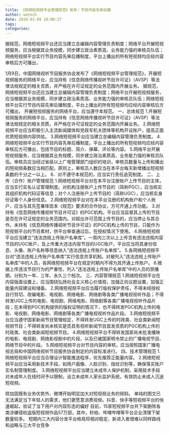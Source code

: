 ```yaml
---
title: 《网络短视频平台管理规范》发布：节目内容先审后播
author: wetech
date: 2019-01-09 18:00:27
tags: 
categories: 
---
```

据规范，网络短视频平台还应当建立总编辑内容管理负责制度；网络平台开展短视频服务，应当根据其业务规模，同步建立政治素质高、业务能力强的审核员队伍；网络短视频平台实行节目内容先审后播制度，平台上播出的所有短视频均应经内容审核后方可播出，
<!-- more -->
1月9日，中国网络视听节目服务协会发布了《网络短视频平台管理规范》，开展短视频服务的网络平台，应当持有《信息网络传播视听节目许可证》（AVSP）等法律法规规定的相关资质，并严格在许可证规定的业务范围内开展业务。
据规范，网络短视频平台还应当建立总编辑内容管理负责制度；网络平台开展短视频服务，应当根据其业务规模，同步建立政治素质高、业务能力强的审核员队伍；网络短视频平台实行节目内容先审后播制度，平台上播出的所有短视频均应经内容审核后方可播出，
开展短视频服务的网络平台，应当遵守本规范。
一、总体规范
1.开展短视频服务的网络平台，应当持有《信息网络传播视听节目许可证》（AVSP）等法律法规规定的相关资质，并严格在许可证规定的业务范围内开展业务。
2.网络短视频平台应当积极引入主流新闻媒体和党政军机关团体等机构开设账户，提高正面优质短视频内容供给。
3.网络短视频平台应当建立总编辑内容管理负责制度。
4.网络短视频平台实行节目内容先审后播制度。平台上播出的所有短视频均应经内容审核后方可播出，包括节目的标题、简介、弹幕、评论等内容。
5.网络平台开展短视频服务，应当根据其业务规模，同步建立政治素质高、业务能力强的审核员队伍。审核员应当经过省级以上广电管理部门组织的培训，审核员数量与上传和播出的短视频条数应当相匹配。原则上，审核员人数应当在本平台每天新增播出短视频条数的千分之一以上。
6．对不遵守本规范的，应当实行责任追究制度。
二、上传（合作）账户管理规范
1.网络短视频平台对在本平台注册账户上传节目的主体，应当实行实名认证管理制度。对机构注册账户上传节目的（简称PGC），应当核实其组织机构代码证等信息；对个人注册账户上传节目的（简称UGC），应当核实身份证等个人身份信息。
2.网络短视频平台对在本平台注册的机构账户和个人账户，应当与其先签署体现本《规范》要求的合作协议，方可开通上传功能。
3.对持有《信息网络传播视听节目许可证》的PGC机构，平台应当监督其上传的节目是否在许可证规定的业务范围内。对超出许可范围上传节目的，应当停止与其合作。未持有《信息网络传播视听节目许可证》的PGC机构上传的节目，只能作为短视频平台的节目素材，供平台审查通过后，在授权情况下使用。
4.网络短视频平台应当建立“违法违规上传账户名单库”。一周内三次以上上传含有违法违规内容节目的UGC账户，及上传重大违法内容节目的UGC账户，平台应当将其身份信息、头像、账户名称等信息纳入“违法违规上传账户名单库”。
5.各网络短视频平台对“违法违规上传账户名单库”实行信息共享机制。对被列入“违法违规上传账户名单库”中的人员，各网络短视频平台在规定时期内不得为其开通上传账户。
6.根据上传违法节目行为的严重性，列入“违法违规上传账户名单库”中的人员的禁播期，分别为一年、三年、永久三个档次。
三、内容管理规范
1.网络短视频平台在内容版面设置上，应当围绕弘扬社会主义核心价值观，加强正向议题设置，加强正能量内容建设和储备。
2.网络短视频平台应当履行版权保护责任，不得未经授权自行剪切、改编电影、电视剧、网络电影、网络剧等各类广播电视视听作品；不得转发UGC上传的电影、电视剧、网络电影、网络剧等各类广播电视视听作品片段；在未得到PGC机构提供的版权证明的情况下，也不得转发PGC机构上传的电影、电视剧、网络电影、网络剧等各类广播电视视听作品片段。
3.网络短视频平台应当遵守国家新闻节目管理规定，不得转发UGC上传的时政类、社会类新闻短视频节目；不得转发尚未核实是否具有视听新闻节目首发资质的PGC机构上传的时政类、社会类新闻短视频节目。
4.网络短视频平台不得转发国家尚未批准播映的电影、电视剧、网络影视剧中的片段，以及已被国家明令禁止的广播电视节目、网络节目中的片段。
5.网络短视频平台对节目内容的审核，应当按照国家广播电视总局和中国网络视听节目服务协会制定的内容标准进行。
四、技术管理规范
1.网络短视频平台应当合理设计智能推送程序，优先推荐正能量内容。
2.网络短视频平台应当采用新技术手段，如用户画像、人脸识别、指纹识别等，确保落实账户实名制管理制度。
3.网络短视频平台应当建立未成年人保护机制，采用技术手段对未成年人在线时间予以限制，设立未成年人家长监护系统，有效防止未成人沉迷短视频。
 
 
除加固既有业务优势外，微博开始明显加大对短视频业务的倾斜。
单纯的图文已无法满足当下年轻人的需求，他们更愿意消费视频。抖音、快手等短视频平台的快速崛起，验证了当下用户对内容形态的偏好
目前，15家短视频平台共下架删除各类涉嫌侵权盗版短视频作品57万部，其中，秒拍、哔哩哔哩等平台企业清理下架数量较多。
短期内三大内容分发平台格局将相对稳定，新进入者很难以同样路线和战略与三大平台竞争
